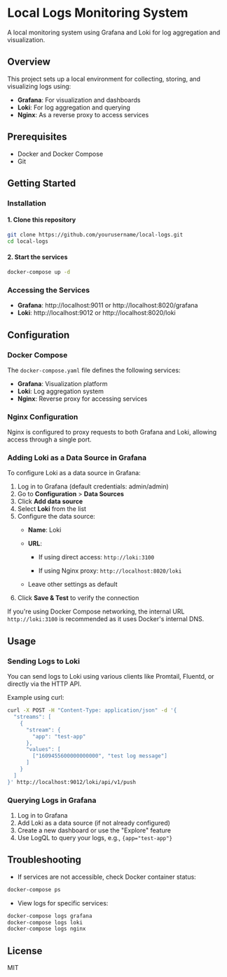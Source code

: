 # Local Logs Monitoring System

A local monitoring system using Grafana and Loki for log aggregation and visualization.

## Overview

This project sets up a local environment for collecting, storing, and visualizing logs using:

- **Grafana**: For visualization and dashboards
- **Loki**: For log aggregation and querying
- **Nginx**: As a reverse proxy to access services

## Prerequisites

- Docker and Docker Compose
- Git

## Getting Started

### Installation

#### 1. Clone this repository

```bash
git clone https://github.com/yourusername/local-logs.git
cd local-logs
```

#### 2. Start the services

```bash
docker-compose up -d
```

### Accessing the Services

- **Grafana**: http://localhost:9011 or http://localhost:8020/grafana
- **Loki**: http://localhost:9012 or http://localhost:8020/loki

## Configuration

### Docker Compose

The `docker-compose.yaml` file defines the following services:

- **Grafana**: Visualization platform
- **Loki**: Log aggregation system
- **Nginx**: Reverse proxy for accessing services

### Nginx Configuration

Nginx is configured to proxy requests to both Grafana and Loki, allowing access through a single port.

### Adding Loki as a Data Source in Grafana

To configure Loki as a data source in Grafana:

1. Log in to Grafana (default credentials: admin/admin)
2. Go to **Configuration** > **Data Sources**
3. Click **Add data source**
4. Select **Loki** from the list
5. Configure the data source:
   - **Name**: Loki
   - **URL**:

     - If using direct access: `http://loki:3100`

     - If using Nginx proxy: `http://localhost:8020/loki`

   - Leave other settings as default
6. Click **Save & Test** to verify the connection

If you're using Docker Compose networking, the internal URL `http://loki:3100` is recommended as it uses Docker's internal DNS.

## Usage

### Sending Logs to Loki

You can send logs to Loki using various clients like Promtail, Fluentd, or directly via the HTTP API.

Example using curl:

```bash
curl -X POST -H "Content-Type: application/json" -d '{
  "streams": [
    {
      "stream": {
        "app": "test-app"
      },
      "values": [
        ["1609455600000000000", "test log message"]
      ]
    }
  ]
}' http://localhost:9012/loki/api/v1/push
```

### Querying Logs in Grafana

1. Log in to Grafana
2. Add Loki as a data source (if not already configured)
3. Create a new dashboard or use the "Explore" feature
4. Use LogQL to query your logs, e.g., `{app="test-app"}`

## Troubleshooting

- If services are not accessible, check Docker container status:

```bash
docker-compose ps
```

- View logs for specific services:

```bash
docker-compose logs grafana
docker-compose logs loki
docker-compose logs nginx
```

## License

MIT
